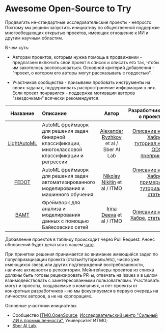 # Awesome Open-Source to Try

Продвигать не-стандартные исследовательские проекты - непросто.
Поэтому мы решили запустить инициативу по общественной поддержке многообещающих открытых проектов,
имеющих отношение к ИИ и другим научным областям.

В чем суть:
- Авторам проектов, которым нужна помощь в продвижении - предлагаем включить свой проект в список и описать его так, чтобы им захотелось воспользоваться.
Основной критерий добавления - "проект, о котором его авторы могут рассказывать с гордостью".

- Участников сообщества - призываем пробовать инструменты на своих задачах, поддерживать распространение информации о них.
Если проект понравился - поддержка мотивации авторов "звездочками" всячески рекомендуется.

|  **Название**                                           | **Описание**                                                                                        |   **Автор**                                                              |   **Разработчики о проекте**                                                                                                                                                                                         | **Пользователи о проекте**                                                                                                                                                     |   **Где обсудить**                                                                               |   **Stars**   |
| :-----------------------------------------------------------: | :-------------------------------------------------------------------------------------------------- | :----------------------------------------------------------------------: | -------------------------------------------------------------------------------------------------------------------------------------------------------------------------------------------------------------------: | :----------------------------------------------------------------------------------------------------------------------------------------------------------------------------- | -----------------------------------------------------------------------------------------------: | :-----------------------------------------------------------------------------------------------------------------------------------------------------------------------------: |
| [LightAutoML](https://github.com/sb-ai-lab/LightAutoML)       | AutoML фреймворк для решения задач бинарной классификации, многоклассовой классификации и регрессии | [Alexander Ryzhkov](https://github.com/alexmryzhkov) et al / Sber AI Lab | [Описание на Хабре](https://habr.com/ru/companies/sberbank/articles/771760/), [туториал на ODS](https://ods.ai/tracks/automl-course-part1), [препринт](https://arxiv.org/abs/2109\.01528)                            | [Kaggle](https://www.kaggle.com/competitions/playground-series-s4e5/discussion/500700)                                                                                         | [Канал](https://t.me/lightautoml), [чат](https://t.me/joinchat/sp8P7sdAqaU0YmRi)                 |  <img src="https://img.shields.io/github/stars/sb-ai-lab/LightAutoML?style=for-the-badge&logoColor=black&logoSize=auto&label=%20&color=white" width="240" height="60"> |
| [FEDOT](https://github.com/aimclub/FEDOT)                     | AutoML фреймворк для решения задач автоматизированного моделирования и машинного обучения           | [Nikolay Nikitin](https://github.com/nicl-nno) et al / ITMO              | [Описание на Хабре](https://habr.com/ru/companies/spbifmo/articles/558450/), [примеры](https://habr.com/ru/users/itmo*nsslab/publications/articles/), [туториал](https://habr.com/ru/companies/vk/articles/703474/), [статья](https://doi.org/10\.1016/j.future.2021.08.022)      | [Post](https://mldots.com/know-the-most-robust-automl-for-timeseries/), [paper](https://link.springer.com/chapter/10.1007/978-3-031-16474-3_45) | [Канал](https://t.me/NSSgroup), [чат](https://t.me/FEDOThhelpdesk)                               |  <img src="https://img.shields.io/github/stars/aimclub/FEDOT?style=for-the-badge&logoColor=black&logoSize=auto&label=%20&color=white" width="240" height="60">        |
| [BAMT](https://github.com/aimclub/BAMT)                       | Фреймворк для анализа и моделирования данных с помощью Байесовских сетей                            | [Irina Deeva](https://github.com/Anaxagor) et al / ITMO                  | [Описание на Хабре](https://habr.com/ru/companies/spbifmo/articles/566842/), [статья](https://www.mdpi.com/2227-7390/11/2/343)                                                                                       | -                                                                                                                                                                              | [Канал](https://t.me/NSSgroup)                                                                   | <img src="https://img.shields.io/github/stars/aimclub/BAMT?style=for-the-badge&logoColor=black&logoSize=auto&label=%20&color=white" width="240" height="60">                 |

Добавление проектов в таблицу происходит через Pull Request. Анонс обновлений будет делаться в  нашем [чате](https://t.me/itmo_opensource).

При принятии решения принимается во внимание имеющийся задел по популяризацизации проекта (статьи/туториалы/etc), 
число уже имеющихся звезд или других подтверждений востребованности, наличие активности в репозитории. Мейнтейнеры проектов из списка должны быть готовы рецензировать PR-ы, отвечать на issues и в целом взаимодействовать с заинтересованными пользователями.
Участвовать могут и проекты, создаваемые в компаниях, и пет-проекты от конкретных разработчиков - но мы фокусируемся в первую очередь на личностях авторов, а не на корпорациях.

Основные участники инициативы:

- Сообщество [ITMO.OpenSource](https://ods.ai/hubs/opensource_itmo), [Исследовательский центр "Сильный ИИ в промышленности"](https://aim.club/),
  Университет ИТМО;
- [Sber AI Lab](https://sberlabs.com/laboratories/sber-ai-lab).